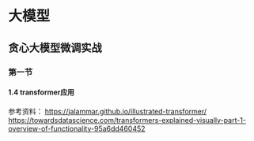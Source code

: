 # 大模型


## 贪心大模型微调实战
### 第一节 

#### 1.4 transformer应用

参考资料：
https://jalammar.github.io/illustrated-transformer/
https://towardsdatascience.com/transformers-explained-visually-part-1-overview-of-functionality-95a6dd460452






